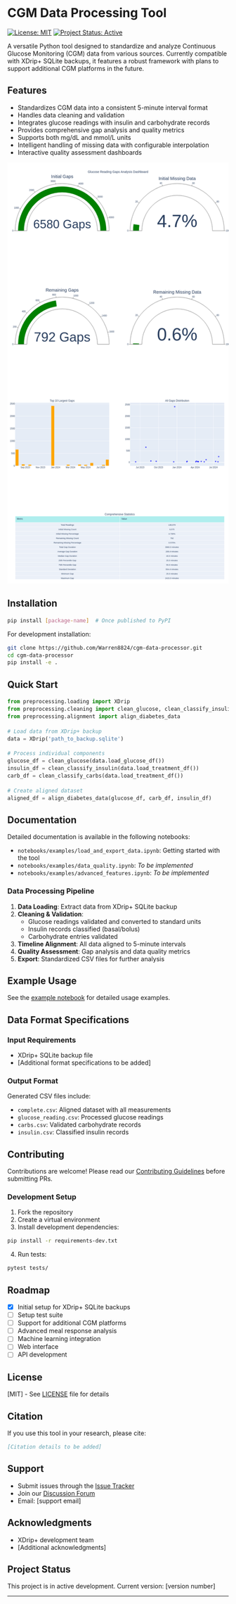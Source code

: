 # CGM Data Processing Tool

[![License: MIT](https://img.shields.io/badge/License-MIT-yellow.svg)](https://opensource.org/licenses/MIT)
[![Project Status: Active](https://www.repostatus.org/badges/latest/active.svg)](https://www.repostatus.org/#active)

A versatile Python tool designed to standardize and analyze Continuous Glucose Monitoring (CGM) data from various sources. Currently compatible with XDrip+ SQLite backups, it features a robust framework with plans to support additional CGM platforms in the future.

## Features

- Standardizes CGM data into a consistent 5-minute interval format
- Handles data cleaning and validation
- Integrates glucose readings with insulin and carbohydrate records
- Provides comprehensive gap analysis and quality metrics
- Supports both mg/dL and mmol/L units
- Intelligent handling of missing data with configurable interpolation
- Interactive quality assessment dashboards


![cgm_quality_dashboard](https://github.com/Warren8824/cgm-data-processor/blob/main/notebooks%2Fexamples%2Fimg%2Fgaps_dashboard.png)

## Installation

```bash
pip install [package-name]  # Once published to PyPI
```

For development installation:
```bash
git clone https://github.com/Warren8824/cgm-data-processor.git
cd cgm-data-processor
pip install -e .
```

## Quick Start

```python
from preprocessing.loading import XDrip
from preprocessing.cleaning import clean_glucose, clean_classify_insulin, clean_classify_carbs
from preprocessing.alignment import align_diabetes_data

# Load data from XDrip+ backup
data = XDrip('path_to_backup.sqlite')

# Process individual components
glucose_df = clean_glucose(data.load_glucose_df())
insulin_df = clean_classify_insulin(data.load_treatment_df())
carb_df = clean_classify_carbs(data.load_treatment_df())

# Create aligned dataset
aligned_df = align_diabetes_data(glucose_df, carb_df, insulin_df)
```

## Documentation

Detailed documentation is available in the following notebooks:
- `notebooks/examples/load_and_export_data.ipynb`: Getting started with the tool
- `notebooks/examples/data_quality.ipynb`: *To be implemented*
- `notebooks/examples/advanced_features.ipynb`: *To be implemented*

### Data Processing Pipeline

1. **Data Loading**: Extract data from XDrip+ SQLite backup
2. **Cleaning & Validation**: 
   - Glucose readings validated and converted to standard units
   - Insulin records classified (basal/bolus)
   - Carbohydrate entries validated
3. **Timeline Alignment**: All data aligned to 5-minute intervals
4. **Quality Assessment**: Gap analysis and data quality metrics
5. **Export**: Standardized CSV files for further analysis

## Example Usage

See the [example notebook](notebooks/examples/load_and_export_data.ipynb) for detailed usage examples.

## Data Format Specifications

### Input Requirements
- XDrip+ SQLite backup file
- [Additional format specifications to be added]

### Output Format
Generated CSV files include:
- `complete.csv`: Aligned dataset with all measurements
- `glucose_reading.csv`: Processed glucose readings
- `carbs.csv`: Validated carbohydrate records
- `insulin.csv`: Classified insulin records

## Contributing

Contributions are welcome! Please read our [Contributing Guidelines](CONTRIBUTING.md) before submitting PRs.

### Development Setup
1. Fork the repository
2. Create a virtual environment
3. Install development dependencies:
```bash
pip install -r requirements-dev.txt
```
4. Run tests:
```bash
pytest tests/
```

## Roadmap

- [x] Initial setup for XDrip+ SQLite backups
- [ ] Setup test suite
- [ ] Support for additional CGM platforms
- [ ] Advanced meal response analysis
- [ ] Machine learning integration
- [ ] Web interface
- [ ] API development

## License

[MIT] - See [LICENSE](LICENSE) file for details

## Citation

If you use this tool in your research, please cite:

```bibtex
[Citation details to be added]
```

## Support

- Submit issues through the [Issue Tracker](link-to-issues)
- Join our [Discussion Forum](link-to-discussions)
- Email: [support email]

## Acknowledgments

- XDrip+ development team
- [Additional acknowledgments]

## Project Status

This project is in active development. Current version: [version number]

---

